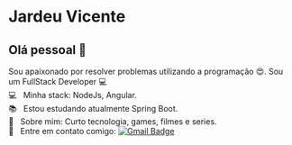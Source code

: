 
# Jardeu Vicente

## Olá pessoal 👋
Sou apaixonado por resolver problemas utilizando a programação :heart_eyes:.
Sou um FullStack Developer :computer:
 <br/> :computer: &nbsp; Minha stack: NodeJs, Angular.
 <br/> :books: &nbsp; Estou estudando atualmente Spring Boot.
 <br/> 💬  &nbsp; Sobre mim: Curto tecnologia, games, filmes e series.
 <br/> :email: &nbsp; Entre em contato comigo: 
[![Gmail Badge](https://img.shields.io/badge/-vicentejardeu@gmail.com-c14438?style=flat-square&logo=Gmail&logoColor=white&link=mailto:vicentejardeu@gmail.com)](mailto:vicentejardeu@gmail.com)

